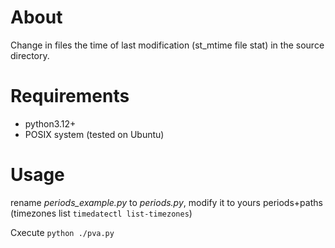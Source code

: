# About

Change in files the time of last modification (st_mtime file stat) in the source directory.

# Requirements

- python3.12+
- POSIX system (tested on Ubuntu)

# Usage

rename *periods_example.py* to *periods.py*, modify it to yours periods+paths (timezones list ``timedatectl list-timezones``)

Cxecute `python ./pva.py`
